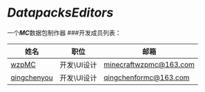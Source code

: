 # ***DatapacksEditors***
一个***MC***数据包制作器
###开发成员列表：

| 姓名                                                 | 职位      | 邮箱                     |
|----------------------------------------------------|---------|------------------------|
| [wzpMC](https://github.com/Wzp-2008)               | 开发\UI设计 | minecraftwzpmc@163.com |
| [qingchenyou](https://github.com/qingchenyouforcc) | 开发\UI设计 | qingchenformc@163.com  |